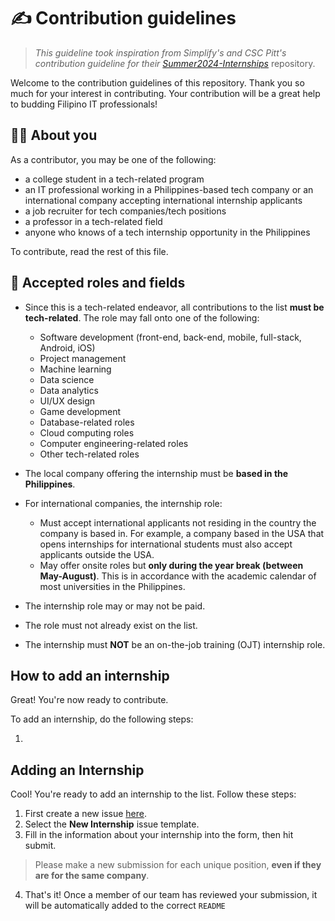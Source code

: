 # ✍️ Contribution guidelines

> *This guideline took inspiration from Simplify's and CSC Pitt's contribution guideline for their [Summer2024-Internships](https://github.com/SimplifyJobs/Summer2024-Internships)* repository.

Welcome to the contribution guidelines of this repository. Thank you so much for your interest in contributing. Your contribution will be a great help to budding Filipino IT professionals!

## 👨‍🦰  About you 
As a contributor, you may be one of the following:

+ a college student in a tech-related program
+ an IT professional working in a Philippines-based tech company or an international company accepting international internship applicants
+ a job recruiter for tech companies/tech positions
+ a professor in a tech-related field
+ anyone who knows of a tech internship opportunity in the Philippines

To contribute, read the rest of this file.

## 🤝 Accepted roles and fields

+ Since this is a tech-related endeavor, all contributions to the list **must be tech-related**. The role may fall onto one of the following:
    + Software development (front-end, back-end, mobile, full-stack, Android, iOS)
    + Project management
    + Machine learning 
    + Data science
    + Data analytics
    + UI/UX design
    + Game development
    + Database-related roles
    + Cloud computing roles
    + Computer engineering-related roles
    + Other tech-related roles

+ The local company offering the internship must be **based in the Philippines**.

+ For international companies, the internship role:
    + Must accept international applicants not residing in the country the company is based in. For example, a company based in the USA that opens internships for international students must also accept applicants outside the USA.
    + May offer onsite roles but **only during the year break (between May-August)**. This is in accordance with the academic calendar of most universities in the Philippines.

+ The internship role may or may not be paid.

+ The role must not already exist on the list.

+ The internship must **NOT** be an on-the-job training (OJT) internship role.

## How to add an internship
Great! You're now ready to contribute.

To add an internship, do the following steps:

1. 
## Adding an Internship
Cool! You're ready to add an internship to the list. Follow these steps:

1) First create a new issue [here](https://github.com/ella-emc/ph-tech-internships/issues/new/choose).
2) Select the **New Internship** issue template.
3) Fill in the information about your internship into the form, then hit submit.
> Please make a new submission for each unique position, **even if they are for the same company**.
4) That's it! Once a member of our team has reviewed your submission, it will be automatically added to the correct `README`




